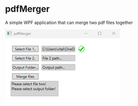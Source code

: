 # pdfMerger 

A simple WPF application that can merge two pdf files together

![Alt text](/pdfMergerUI/images/pdfMergerUI.png "pdfMerger UI")